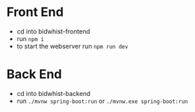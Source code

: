 # Front End

- cd into bidwhist-frontend
- run `npm i`
- to start the webserver run `npm run dev`

# Back End

- cd into bidwhist-backend
- run `./mvnw spring-boot:run` or `./mvnw.exe spring-boot:run`
